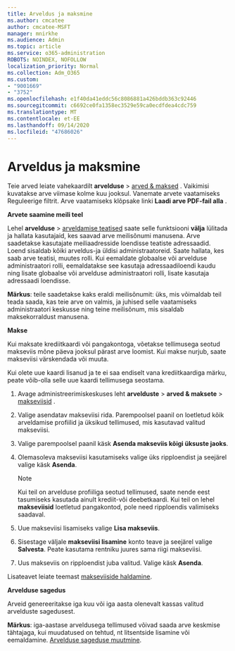 ```yaml
---
title: Arveldus ja maksmine
ms.author: cmcatee
author: cmcatee-MSFT
manager: mnirkhe
ms.audience: Admin
ms.topic: article
ms.service: o365-administration
ROBOTS: NOINDEX, NOFOLLOW
localization_priority: Normal
ms.collection: Adm_O365
ms.custom:
- "9001669"
- "3752"
ms.openlocfilehash: e1f40da41eddc56c8086881a426bddb363c92446
ms.sourcegitcommit: c6692ce0fa1358ec3529e59ca0ecdfdea4cdc759
ms.translationtype: MT
ms.contentlocale: et-EE
ms.lasthandoff: 09/14/2020
ms.locfileid: "47686026"
---
```

# <a name="billing-and-payment"></a>Arveldus ja maksmine

Teie arved leiate vahekaardilt **arvelduse**  >  [arved & maksed](https://go.microsoft.com/fwlink/p/?linkid=848039) .  Vaikimisi kuvatakse arve viimase kolme kuu jooksul.  Vanemate arvete vaatamiseks Reguleerige filtrit.  Arve vaatamiseks klõpsake linki **Laadi arve PDF-fail alla** .

**Arvete saamine meili teel**

Lehel **arvelduse**  >  [arveldamise teatised](https://go.microsoft.com/fwlink/p/?linkid=853212) saate selle funktsiooni **välja** lülitada ja hallata kasutajaid, kes saavad arve meilisõnumi manusena. Arve saadetakse kasutajate meiliaadresside loendisse teatiste adressaadid. Loend sisaldab kõiki arveldus-ja üldisi administraatoreid.  Saate hallata, kes saab arve teatisi, muutes rolli.  Kui eemaldate globaalse või arvelduse administraatori rolli, eemaldatakse see kasutaja adressaadiloendi kaudu ning lisate globaalse või arvelduse administraatori rolli, lisate kasutaja adressaadi loendisse.

**Märkus**: teile saadetakse kaks eraldi meilisõnumit: üks, mis võimaldab teil teada saada, kas teie arve on valmis, ja juhised selle vaatamiseks administraatori keskusse ning teine meilisõnum, mis sisaldab maksekorraldust manusena.

**Makse**

Kui maksate krediitkaardi või pangakontoga, võetakse tellimusega seotud makseviis mõne päeva jooksul pärast arve loomist. Kui makse nurjub, saate makseviisi värskendada või muuta.

Kui olete uue kaardi lisanud ja te ei saa endiselt vana krediitkaardiga märku, peate võib-olla selle uue kaardi tellimusega seostama.

1. Avage administreerimiskeskuses leht **arvelduste**  >  **arved & maksete**  >  [makseviisid](https://go.microsoft.com/fwlink/p/?linkid=2018806) .

2. Valige asendatav makseviisi rida. Parempoolsel paanil on loetletud kõik arveldamise profiilid ja üksikud tellimused, mis kasutavad valitud makseviisi.

3. Valige parempoolsel paanil käsk **Asenda makseviis kõigi üksuste jaoks**.

4. Olemasoleva makseviisi kasutamiseks valige üks ripploendist ja seejärel valige käsk **Asenda**.

    > [!NOTE]
    > Kui teil on arvelduse profiiliga seotud tellimused, saate nende eest tasumiseks kasutada ainult krediit-või deebetkaardi. Kui teil on lehel **makseviisid** loetletud pangakontod, pole need ripploendis valimiseks saadaval.

5. Uue makseviisi lisamiseks valige **Lisa makseviis**.

6. Sisestage väljale **makseviisi lisamine** konto teave ja seejärel valige **Salvesta**. Peate kasutama rentniku juures sama riigi makseviisi.

7. Uus makseviis on ripploendist juba valitud. Valige käsk **Asenda**.

Lisateavet leiate teemast [makseviiside haldamine](https://docs.microsoft.com/microsoft-365/commerce/billing-and-payments/manage-payment-methods).

**Arvelduse sagedus**

Arveid genereeritakse iga kuu või iga aasta olenevalt kassas valitud arvelduste sagedusest.  

**Märkus**: iga-aastase arveldusega tellimused võivad saada arve keskmise tähtajaga, kui muudatused on tehtud, nt litsentside lisamine või eemaldamine. [Arvelduse sageduse muutmine](https://docs.microsoft.com/microsoft-365/commerce/billing-and-payments/change-payment-frequency).
